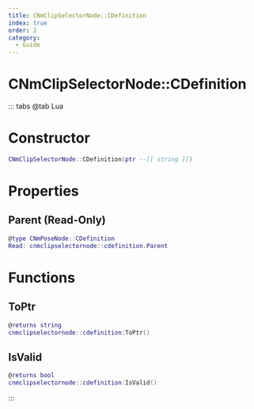 ```yaml
---
title: CNmClipSelectorNode::CDefinition
index: true
order: 2
category:
  - Guide
---
```


# CNmClipSelectorNode::CDefinition

::: tabs
@tab Lua
# Constructor
```lua
CNmClipSelectorNode::CDefinition(ptr --[[ string ]])
```
# Properties
## Parent (Read-Only)
```lua
@type CNmPoseNode::CDefinition
Read: cnmclipselectornode::cdefinition.Parent
```
# Functions
## ToPtr
```lua
@returns string
cnmclipselectornode::cdefinition:ToPtr()
```
## IsValid
```lua
@returns bool
cnmclipselectornode::cdefinition:IsValid()
```

:::